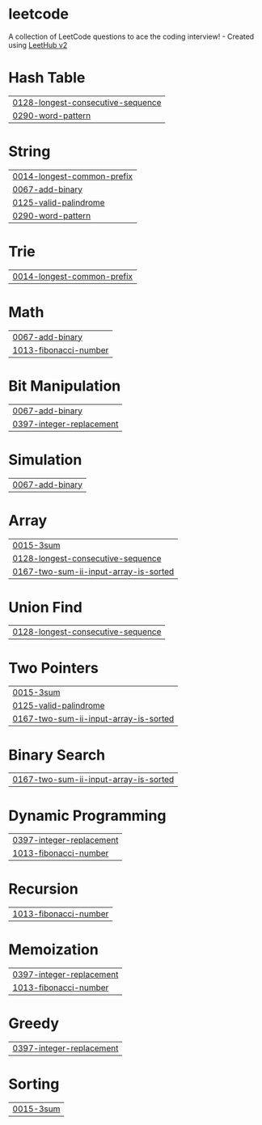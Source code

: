 # leetcode
A collection of LeetCode questions to ace the coding interview! - Created using [LeetHub v2](https://github.com/arunbhardwaj/LeetHub-2.0)


# Hash Table
|  |
| ------- |
| [0128-longest-consecutive-sequence](https://github.com/leesamuel423/leetcode/tree/master/0128-longest-consecutive-sequence) |
| [0290-word-pattern](https://github.com/leesamuel423/leetcode/tree/master/0290-word-pattern) |
# String
|  |
| ------- |
| [0014-longest-common-prefix](https://github.com/leesamuel423/leetcode/tree/master/0014-longest-common-prefix) |
| [0067-add-binary](https://github.com/leesamuel423/leetcode/tree/master/0067-add-binary) |
| [0125-valid-palindrome](https://github.com/leesamuel423/leetcode/tree/master/0125-valid-palindrome) |
| [0290-word-pattern](https://github.com/leesamuel423/leetcode/tree/master/0290-word-pattern) |
# Trie
|  |
| ------- |
| [0014-longest-common-prefix](https://github.com/leesamuel423/leetcode/tree/master/0014-longest-common-prefix) |
# Math
|  |
| ------- |
| [0067-add-binary](https://github.com/leesamuel423/leetcode/tree/master/0067-add-binary) |
| [1013-fibonacci-number](https://github.com/leesamuel423/leetcode/tree/master/1013-fibonacci-number) |
# Bit Manipulation
|  |
| ------- |
| [0067-add-binary](https://github.com/leesamuel423/leetcode/tree/master/0067-add-binary) |
| [0397-integer-replacement](https://github.com/leesamuel423/leetcode/tree/master/0397-integer-replacement) |
# Simulation
|  |
| ------- |
| [0067-add-binary](https://github.com/leesamuel423/leetcode/tree/master/0067-add-binary) |
# Array
|  |
| ------- |
| [0015-3sum](https://github.com/leesamuel423/leetcode/tree/master/0015-3sum) |
| [0128-longest-consecutive-sequence](https://github.com/leesamuel423/leetcode/tree/master/0128-longest-consecutive-sequence) |
| [0167-two-sum-ii-input-array-is-sorted](https://github.com/leesamuel423/leetcode/tree/master/0167-two-sum-ii-input-array-is-sorted) |
# Union Find
|  |
| ------- |
| [0128-longest-consecutive-sequence](https://github.com/leesamuel423/leetcode/tree/master/0128-longest-consecutive-sequence) |
# Two Pointers
|  |
| ------- |
| [0015-3sum](https://github.com/leesamuel423/leetcode/tree/master/0015-3sum) |
| [0125-valid-palindrome](https://github.com/leesamuel423/leetcode/tree/master/0125-valid-palindrome) |
| [0167-two-sum-ii-input-array-is-sorted](https://github.com/leesamuel423/leetcode/tree/master/0167-two-sum-ii-input-array-is-sorted) |
# Binary Search
|  |
| ------- |
| [0167-two-sum-ii-input-array-is-sorted](https://github.com/leesamuel423/leetcode/tree/master/0167-two-sum-ii-input-array-is-sorted) |
# Dynamic Programming
|  |
| ------- |
| [0397-integer-replacement](https://github.com/leesamuel423/leetcode/tree/master/0397-integer-replacement) |
| [1013-fibonacci-number](https://github.com/leesamuel423/leetcode/tree/master/1013-fibonacci-number) |
# Recursion
|  |
| ------- |
| [1013-fibonacci-number](https://github.com/leesamuel423/leetcode/tree/master/1013-fibonacci-number) |
# Memoization
|  |
| ------- |
| [0397-integer-replacement](https://github.com/leesamuel423/leetcode/tree/master/0397-integer-replacement) |
| [1013-fibonacci-number](https://github.com/leesamuel423/leetcode/tree/master/1013-fibonacci-number) |
# Greedy
|  |
| ------- |
| [0397-integer-replacement](https://github.com/leesamuel423/leetcode/tree/master/0397-integer-replacement) |
# Sorting
|  |
| ------- |
| [0015-3sum](https://github.com/leesamuel423/leetcode/tree/master/0015-3sum) |
